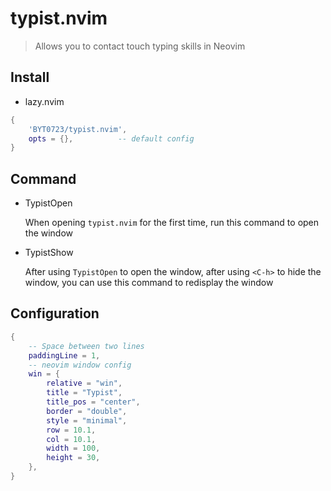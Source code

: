 # typist.nvim

> Allows you to contact touch typing skills in Neovim

## Install

- lazy.nvim

```lua
{
    'BYT0723/typist.nvim',
    opts = {},          -- default config
}
```

## Command

- TypistOpen

  When opening `typist.nvim` for the first time, run this command to open the window

- TypistShow

  After using `TypistOpen` to open the window, after using `<C-h>` to hide the window, you can use this command to redisplay the window

## Configuration

```lua
{
    -- Space between two lines
	paddingLine = 1,
    -- neovim window config
	win = {
		relative = "win",
		title = "Typist",
		title_pos = "center",
		border = "double",
		style = "minimal",
		row = 10.1,
		col = 10.1,
		width = 100,
		height = 30,
	},
}
```
